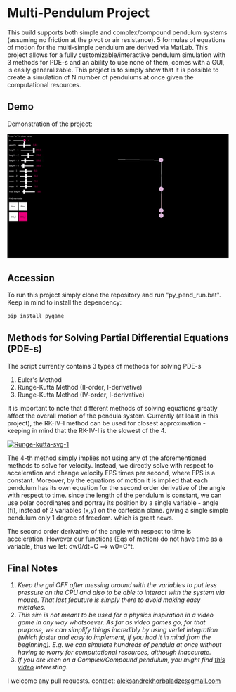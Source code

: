 # Multi-Pendulum Project
This build supports both simple and complex/compound pendulum systems (assuming no friction at the pivot or air resistance). 5 formulas of equations of motion for the multi-simple pendulum are derived via MatLab. This project allows for a fully customizable/interactive pendulum simulation with 3 methods for PDE-s and an ability to use none of them, comes with a GUI, is easily generalizable.  This project is to simply show that it is possible to create a simulation of N number of pendulums at once given the computational resources.

## Demo
Demonstration of the project:

![](trimmed-pendulum-mp4-gif.gif)

## Accession
To run this project simply clone the repository and run "py_pend_run.bat". Keep in mind to install the dependency:
```bash
pip install pygame
```

## Methods for Solving Partial Differential Equations (PDE-s)
The script currently contains 3 types of methods for solving PDE-s
1) Euler's Method
2) Runge-Kutta Method (II-order, I-derivative)
3) Runge-Kutta Method (IV-order, I-derivative)

It is important to note that different methods of solving equations greatly affect the overall motion of the pendula system. Currently (at least in this project), the RK-IV-I method can be used for closest approximation - keeping in mind that the RK-IV-I is the slowest of the 4.

<a href="https://ibb.co/nrZgHHm"><img src="https://i.ibb.co/tBkm77K/Runge-kutta-svg-1.png" alt="Runge-kutta-svg-1" border="0"></a>

The 4-th method simply implies not using any of the aforementioned methods to solve for velocity. Instead, we directly solve with respect to acceleration and change velocity FPS times per second, where FPS is a constant. Moreover, by the equations of motion it is implied that each pendulum has its own equation for the second order derivative of the angle with respect to time. since the length of the pendulum is constant, we can use polar coordinates and portray its position by a single variable - angle (fi), instead of 2 variables (x,y) on the cartesian plane. giving a single simple pendulum only 1 degree of freedom. which is great news.

The second order derivative of the angle with respect to time is acceleration. However our functions (Eqs of motion) do not have time as a variable, thus we let: dw0/dt=C ==> w0=C*t.

## Final Notes
1. _Keep the gui OFF after messing around with the variables to put less pressure on the CPU and also to be able to interact with the system via mouse. That last feauture is simply there to avoid making easy mistakes._
2. _This sim is not meant to be used for a physics inspiration in a video game in any way whatsoever. As far as video games go, for that purpose, we can simplify things incredibly by using verlet integration (which faster and easy to implement, if you had it in mind from the beginning). E.g. we can simulate hundreds of pendula at once without having to worry for computational resources, although inaccurate._
3. _If you are keen on a Complex/Compound pendulum, you might find [this video](https://www.youtube.com/watch?v=AzrhbhZEz1I&t=1s) interesting._

I welcome any pull requests. contact: aleksandrekhorbaladze@gmail.com
